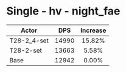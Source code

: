 # Single - hv - night_fae
| Actor | DPS | Increase |
|---|:---:|:---:|
|T28-2_4-set|14990|15.82%|
|T28-2-set|13663|5.58%|
|Base|12942|0.00%|
